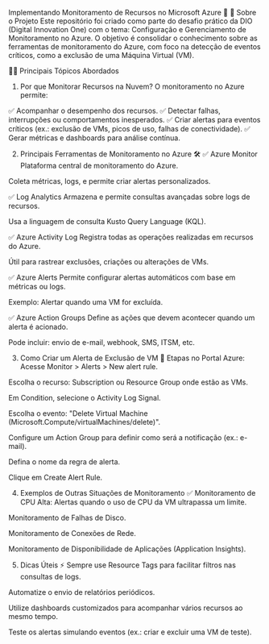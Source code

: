 Implementando Monitoramento de Recursos no Microsoft Azure 🚨
📌 Sobre o Projeto
Este repositório foi criado como parte do desafio prático da DIO (Digital Innovation One) com o tema: Configuração e Gerenciamento de Monitoramento no Azure.
O objetivo é consolidar o conhecimento sobre as ferramentas de monitoramento do Azure, com foco na detecção de eventos críticos, como a exclusão de uma Máquina Virtual (VM).

🧑‍💻 Principais Tópicos Abordados
1. Por que Monitorar Recursos na Nuvem?
O monitoramento no Azure permite:

✅ Acompanhar o desempenho dos recursos.
✅ Detectar falhas, interrupções ou comportamentos inesperados.
✅ Criar alertas para eventos críticos (ex.: exclusão de VMs, picos de uso, falhas de conectividade).
✅ Gerar métricas e dashboards para análise contínua.

2. Principais Ferramentas de Monitoramento no Azure 🛠️
✅ Azure Monitor
Plataforma central de monitoramento do Azure.

Coleta métricas, logs, e permite criar alertas personalizados.

✅ Log Analytics
Armazena e permite consultas avançadas sobre logs de recursos.

Usa a linguagem de consulta Kusto Query Language (KQL).

✅ Azure Activity Log
Registra todas as operações realizadas em recursos do Azure.

Útil para rastrear exclusões, criações ou alterações de VMs.

✅ Azure Alerts
Permite configurar alertas automáticos com base em métricas ou logs.

Exemplo: Alertar quando uma VM for excluída.

✅ Azure Action Groups
Define as ações que devem acontecer quando um alerta é acionado.

Pode incluir: envio de e-mail, webhook, SMS, ITSM, etc.

3. Como Criar um Alerta de Exclusão de VM 🚦
Etapas no Portal Azure:
Acesse Monitor > Alerts > New alert rule.

Escolha o recurso: Subscription ou Resource Group onde estão as VMs.

Em Condition, selecione o Activity Log Signal.

Escolha o evento:
"Delete Virtual Machine (Microsoft.Compute/virtualMachines/delete)".

Configure um Action Group para definir como será a notificação (ex.: e-mail).

Defina o nome da regra de alerta.

Clique em Create Alert Rule.

4. Exemplos de Outras Situações de Monitoramento ✅
Monitoramento de CPU Alta: Alertas quando o uso de CPU da VM ultrapassa um limite.

Monitoramento de Falhas de Disco.

Monitoramento de Conexões de Rede.

Monitoramento de Disponibilidade de Aplicações (Application Insights).

5. Dicas Úteis ⚡
Sempre use Resource Tags para facilitar filtros nas consultas de logs.

Automatize o envio de relatórios periódicos.

Utilize dashboards customizados para acompanhar vários recursos ao mesmo tempo.

Teste os alertas simulando eventos (ex.: criar e excluir uma VM de teste).
